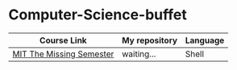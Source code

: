 # Computer-Science-buffet

| Course Link  | My repository | Language |
| ------------- | ------------- | ------------ 
| [MIT The Missing Semester](https://missing.csail.mit.edu/2020/)  | waiting...  | Shell |
